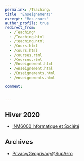 ```yaml
---
permalink: /Teaching/
title: "Enseignements"
excerpt: "Mes cours"
author_profile: true
redirect_from:
  - /Teaching/
  - /Teaching.html
  - /teaching.html
  - /Cours.html
  - /cours.html
  - /courses.html
  - /Courses.html
  - /Enseignement.html
  - /enseignement.html
  - /Enseignements.html
  - /enseignements.html

comment:


---
```




<!-- <span class="badge badge-pill badge-primary">Primary</span>
<span class="badge badge-pill badge-success">Success</span> -->

<!-- Since Winter 2020, I am a _Professeur_ of Computing Science at [_Université du Québec à Montréal_](https://uqam.ca/) (UQAM), member of the [_Département d'Informatique_](https://info.uqam.ca/) and of the [_LATECE_](https://latece.uqam.ca). I'm interested in security, privacy and applied cryptography.

An important part of my research is concerned with exploiting the latest developments of homomorphic encryption in order to provide better _Privacy Enhancing Technologies_. For example, we developped the [_NFLLib_](https://github.com/quarkslab/NFLlib) toolkit and [_XPIR_ Private Information Retrieval](https://github.com/XPIR-team/XPIR) on top of it.

<span class="badge badge-pill badge-primary">GDR</span> I am deputy director of the [Groupement de Recherche (GDR) Sécurité Informatique](https://gdr-securite.irisa.fr) which hosts all french researchers on Computer Security under a common virtual laboratory.

<span class="badge badge-pill badge-warning">Secondment</span> I am a _Directeur de Recherche_ [_CNRS_](https://cnrs.fr) on secondment. You can find my previous professional webpage [here](https://homepages.laas.fr/~mkilliji). -->

## Hiver 2020
- [INM6000 Informatique et Société](2020-W-INM6000)

## Archives
- [Privacy/Geoprivacy@SupAero](https://homepages.laas.fr/BEPrivacy)
